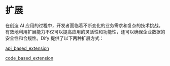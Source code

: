 # 扩展

在创造 AI 应用的过程中，开发者面临着不断变化的业务需求和复杂的技术挑战。有效地利用扩展能力不仅可以提高应用的灵活性和功能性，还可以确保企业数据的安全性和合规性。Dify 提供了以下两种扩展方式：

[api\_based\_extension](api\_based\_extension/ "mention")

[code\_based\_extension](code\_based\_extension/ "mention")